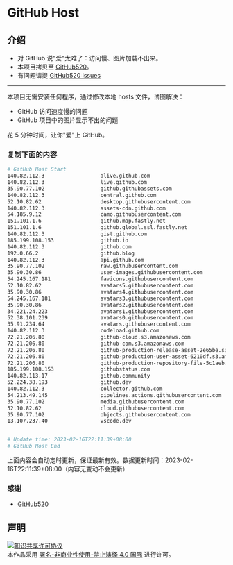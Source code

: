 # GitHub Host
## 介绍
- 对 GitHub 说"爱"太难了：访问慢、图片加载不出来。
- 本项目拷贝至 [GitHub520](https://github.com/521xueweihan/GitHub520)。
- 有问题请提 [GitHub520 issues](https://github.com/521xueweihan/GitHub520/issues/new)

---

本项目无需安装任何程序，通过修改本地 hosts 文件，试图解决：
- GitHub 访问速度慢的问题
- GitHub 项目中的图片显示不出的问题

花 5 分钟时间，让你"爱"上 GitHub。

### 复制下面的内容
```bash
# GitHub Host Start
140.82.112.3                  alive.github.com
140.82.112.3                  live.github.com
35.90.77.102                  github.githubassets.com
140.82.112.3                  central.github.com
52.10.82.62                   desktop.githubusercontent.com
140.82.112.3                  assets-cdn.github.com
54.185.9.12                   camo.githubusercontent.com
151.101.1.6                   github.map.fastly.net
151.101.1.6                   github.global.ssl.fastly.net
140.82.112.3                  gist.github.com
185.199.108.153               github.io
140.82.112.3                  github.com
192.0.66.2                    github.blog
140.82.112.3                  api.github.com
35.90.77.102                  raw.githubusercontent.com
35.90.30.86                   user-images.githubusercontent.com
54.245.167.181                favicons.githubusercontent.com
52.10.82.62                   avatars5.githubusercontent.com
35.90.30.86                   avatars4.githubusercontent.com
54.245.167.181                avatars3.githubusercontent.com
35.90.30.86                   avatars2.githubusercontent.com
34.221.24.223                 avatars1.githubusercontent.com
52.38.101.239                 avatars0.githubusercontent.com
35.91.234.64                  avatars.githubusercontent.com
140.82.112.3                  codeload.github.com
72.21.206.80                  github-cloud.s3.amazonaws.com
72.21.206.80                  github-com.s3.amazonaws.com
72.21.206.80                  github-production-release-asset-2e65be.s3.amazonaws.com
72.21.206.80                  github-production-user-asset-6210df.s3.amazonaws.com
72.21.206.80                  github-production-repository-file-5c1aeb.s3.amazonaws.com
185.199.108.153               githubstatus.com
140.82.113.17                 github.community
52.224.38.193                 github.dev
140.82.112.3                  collector.github.com
54.213.49.145                 pipelines.actions.githubusercontent.com
35.90.77.102                  media.githubusercontent.com
52.10.82.62                   cloud.githubusercontent.com
35.90.77.102                  objects.githubusercontent.com
13.107.237.40                 vscode.dev


# Update time: 2023-02-16T22:11:39+08:00
# GitHub Host End

```
上面内容会自动定时更新，保证最新有效。数据更新时间：2023-02-16T22:11:39+08:00（内容无变动不会更新）

### 感谢

- [GitHub520](https://github.com/521xueweihan/GitHub520)

## 声明
<a rel="license" href="https://creativecommons.org/licenses/by-nc-nd/4.0/deed.zh"><img alt="知识共享许可协议" style="border-width: 0" src="https://licensebuttons.net/l/by-nc-nd/4.0/88x31.png"></a><br>本作品采用 <a rel="license" href="https://creativecommons.org/licenses/by-nc-nd/4.0/deed.zh">署名-非商业性使用-禁止演绎 4.0 国际</a> 进行许可。
